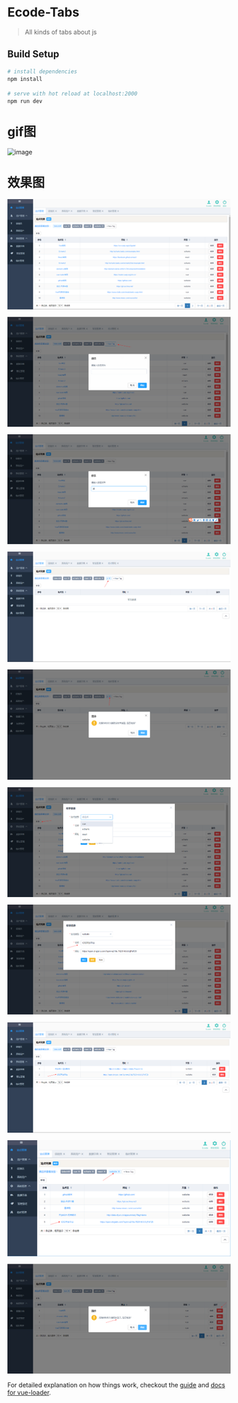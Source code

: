 # Ecode-Tabs

> All kinds of tabs about js

## Build Setup

``` bash
# install dependencies
npm install

# serve with hot reload at localhost:2000
npm run dev

```
# gif图
![image](https://github.com/Yicoding/Ecode-Tabs/raw/master/src/assets/example.gif)

# 效果图
![image](https://github.com/Yicoding/Ecode-Tabs/raw/master/src/assets/1.png)

![image](https://github.com/Yicoding/Ecode-Tabs/raw/master/src/assets/2.png)

![image](https://github.com/Yicoding/Ecode-Tabs/raw/master/src/assets/3.png)

![image](https://github.com/Yicoding/Ecode-Tabs/raw/master/src/assets/4.png)

![image](https://github.com/Yicoding/Ecode-Tabs/raw/master/src/assets/5.png)

![image](https://github.com/Yicoding/Ecode-Tabs/raw/master/src/assets/6.png)

![image](https://github.com/Yicoding/Ecode-Tabs/raw/master/src/assets/7.png)

![image](https://github.com/Yicoding/Ecode-Tabs/raw/master/src/assets/8.png)

![image](https://github.com/Yicoding/Ecode-Tabs/raw/master/src/assets/9.png)

![image](https://github.com/Yicoding/Ecode-Tabs/raw/master/src/assets/10.png)


For detailed explanation on how things work, checkout the [guide](http://vuejs-templates.github.io/webpack/) and [docs for vue-loader](http://vuejs.github.io/vue-loader).
